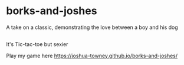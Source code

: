 # borks-and-joshes
A take on a classic, demonstrating the love between a boy and his dog
##
It's Tic-tac-toe but sexier

Play my game here https://joshua-towney.github.io/borks-and-joshes/
